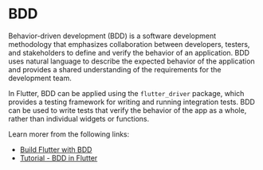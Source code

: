 # BDD

Behavior-driven development (BDD) is a software development methodology that emphasizes collaboration between developers, testers, and stakeholders to define and verify the behavior of an application. BDD uses natural language to describe the expected behavior of the application and provides a shared understanding of the requirements for the development team.

In Flutter, BDD can be applied using the `flutter_driver` package, which provides a testing framework for writing and running integration tests. BDD can be used to write tests that verify the behavior of the app as a whole, rather than individual widgets or functions.

Learn morer from the following links:

- [Build Flutter with BDD](https://medium.com/tide-engineering-team/build-flutter-with-bdd-b4507170a2fe)
- [Tutorial - BDD in Flutter](https://www.youtube.com/watch?v=Kwvsc31FE_8)